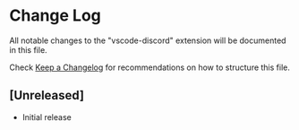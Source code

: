 # Change Log
All notable changes to the "vscode-discord" extension will be documented in this file.

Check [Keep a Changelog](http://keepachangelog.com/) for recommendations on how to structure this file.

## [Unreleased]
- Initial release